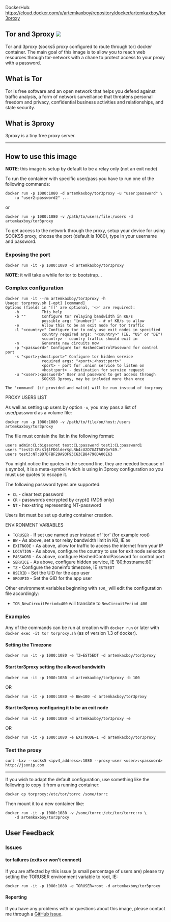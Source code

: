 DockerHub: <https://cloud.docker.com/u/artemkaxboy/repository/docker/artemkaxboy/tor3proxy>

## Tor and 3proxy ![](https://github.com/artemkaxboy/tor3proxy/workflows/Tests/badge.svg?branch=master)

Tor and 3proxy (socks5 proxy configured to route through tor) docker container.
The main goal of this image is to allow you to reach web resources through
tor-network with a chane to protect access to your proxy with a password.

## What is Tor

Tor is free software and an open network that helps you defend against traffic
analysis, a form of network surveillance that threatens personal freedom and
privacy, confidential business activities and relationships, and state security.

## What is 3proxy

3proxy is a tiny free proxy server.

---

## How to use this image

**NOTE**: this image is setup by default to be a relay only (not an exit node)

To run the container with specific user/pass you have to run one of the
following commands:

    docker run -p 1080:1080 -d artemkaxboy/tor3proxy -u "user:password" \
        -u "user2:password2" ...

or

    docker run -p 1080:1080 -v /path/to/users/file:/users -d artemkaxboy/tor3proxy

To get access to the network through the proxy, setup your device for using
SOCKS5 proxy, choose the port (default is 1080), type in your username
and password.

### Exposing the port

    docker run -it -p 1080:1080 -d artemkaxboy/tor3proxy

**NOTE**: it will take a while for tor to bootstrap...

### Complex configuration

    docker run -it --rm artemkaxboy/tor3proxy -h
    Usage: torproxy.sh [-opt] [command]
    Options (fields in '[]' are optional, '<>' are required):
        -h          This help
        -b ""       Configure tor relaying bandwidth in KB/s
                    possible arg: "[number]" - # of KB/s to allow
        -e          Allow this to be an exit node for tor traffic
        -l "<country>" Configure tor to only use exit nodes in specified
                    country required args: "<country>" (IE, "US" or "DE")
                    <country> - country traffic should exit in
        -n          Generate new circuits now
        -p "<password>" Configure tor HashedControlPassword for control port
        -s "<port>;<host:port>" Configure tor hidden service
                    required args: "<port>;<host:port>"
                    <port> - port for .onion service to listen on
                    <host:port> - destination for service request
        -u "<user>:<password>" User and password to get access through
                    SOCKS5 3proxy, may be included more than once

    The 'command' (if provided and valid) will be run instead of torproxy

PROXY USERS LIST

As well as setting up users by option `-u`, you may pass a list of
user/password as a volume file:

    docker run -p 1080:1080 -v /path/to/file/on/host:/users artemkaxboy/tor3proxy

The file must contain the list in the following format:
    
    users admin:CL:bigsecret test:CL:password test1:CL:password1
    users "test2:CR:$1$lFDGlder$pLRb4cU2D7GAT58YQvY49."
    users test3:NT:BD7DFBF29A93F93C63CB84790DA00E63

You might notice the quotes in the second line, they are needed because of
`$` symbol, it is a meta-symbol which is using in 3proxy configuration so
you must use quotes to escape it.

The following password types are supported:
* `CL` - clear text password
* `CR` - passwords encrypted by crypt() (MD5 only)
* `NT` - hex-string representing NT-password

Users list must be set up during container creation.

ENVIRONMENT VARIABLES

* `TORUSER` - If set use named user instead of 'tor' (for example root)
* `BW` - As above, set a tor relay bandwidth limit in KB, IE `50`
* `EXITNODE` - As above, allow tor traffic to access the internet from your IP
* `LOCATION` - As above, configure the country to use for exit node selection
* `PASSWORD` - As above, configure HashedControlPassword for control port
* `SERVICE` - As above, configure hidden service, IE '80;hostname:80'
* `TZ` - Configure the zoneinfo timezone, IE `EST5EDT`
* `USERID` - Set the UID for the app user
* `GROUPID` - Set the GID for the app user

Other environment variables beginning with `TOR_` will edit the configuration
file accordingly:

* `TOR_NewCircuitPeriod=400` will translate to `NewCircuitPeriod 400`

### Examples

Any of the commands can be run at creation with `docker run` or later with
`docker exec -it tor torproxy.sh` (as of version 1.3 of docker).

#### Setting the Timezone

    docker run -it -p 1080:1080 -e TZ=EST5EDT -d artemkaxboy/tor3proxy

#### Start tor3proxy setting the allowed bandwidth

    docker run -it -p 1080:1080 -d artemkaxboy/tor3proxy -b 100

OR

    docker run -it -p 1080:1080 -e BW=100 -d artemkaxboy/tor3proxy

#### Start tor3proxy configuring it to be an exit node

    docker run -it -p 1080:1080 -d artemkaxboy/tor3proxy -e

OR

    docker run -it -p 1080:1080 -e EXITNODE=1 -d artemkaxboy/tor3proxy

### Test the proxy

    curl -Lxv --socks5 <ipv4_address>:1080 --proxy-user <user>:<password> http://jsonip.com

---

If you wish to adapt the default configuration, use something like the following
to copy it from a running container:

    docker cp torproxy:/etc/tor/torrc /some/torrc

Then mount it to a new container like:

    docker run -it -p 1080:1080 -v /some/torrc:/etc/tor/torrc:ro \
        -d artemkaxboy/tor3proxy

## User Feedback

### Issues

#### tor failures (exits or won't connect)

If you are affected by this issue (a small percentage of users are) please try
setting the TORUSER environment variable to root, IE:

    docker run -it -p 1080:1080 -e TORUSER=root -d artemkaxboy/tor3proxy

#### Reporting

If you have any problems with or questions about this image, please contact me
through a [GitHub issue](https://github.com/artemkaxboy/tor3proxy/issues).
